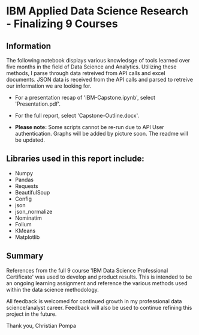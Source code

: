 # **IBM Applied Data Science Research - Finalizing 9 Courses**

## **Information**
The following notebook displays various knowledsge of tools learned over five months in the field of Data Science and Analytics. Utilizing these methods, I parse through data retreived from API calls and excel documents. JSON data is received from the API calls and parsed to retreive our information we are looking for. 

- For a presentation recap of 'IBM-Capstone.ipynb', select 'Presentation.pdf'.

- For the full report, select 'Capstone-Outline.docx'.

- **Please note:** Some scripts cannot be re-run due to API User authentication. Graphs will be added by picture soon. The readme will be updated. 

## **Libraries used in this report include:**
* Numpy
* Pandas
* Requests
* BeautifulSoup
* Config
* json
* json_normalize
* Nominatim
* Folium
* KMeans
* Matplotlib

## **Summary**
References from the full 9 course 'IBM Data Science Professional Certificate' was used to develop and product results. This is intended to be an ongoing learning assignment and reference the various methods used within the data science methodology. 

All feedback is welcomed for continued growth in my professional data science/analyst career. Feedback will also be used to continue refining this project in the future.

Thank you,
Christian Pompa